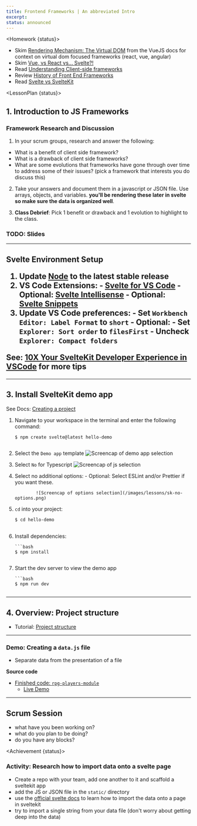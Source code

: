 ```yaml
---
title: Frontend Frameworks | An abbreviated Intro
excerpt:
status: announced
---
```


<script>
	import Homework from "$lib/components/Homework.svelte";
	import LessonPlan from "$lib/components/LessonPlan.svelte";
	import Achievement from "$lib/components/Achievement.svelte";
</script>

<Homework {status}>

- Skim [Rendering Mechanism: The Virtual DOM](https://vuejs.org/guide/extras/rendering-mechanism.html) from the VueJS docs for context on virtual dom focused frameworks (react, vue, angular)
- Skim [Vue, vs React vs... Svelte?!](https://medium.com/@faulknerproject/vue-vs-react-vs-svelte-5f93d70d2618)
- Read [Understanding Client-side frameworks](https://developer.mozilla.org/en-US/docs/Learn/Tools_and_testing/Client-side_JavaScript_frameworks)
- Review [History of Front End Frameworks](https://www.twicpics.com/blog/front-end-javascript-frameworks-history-and-benefits)
- Read [Svelte vs SvelteKit](https://www.okupter.com/blog/svelte-vs-sveltekit-the-difference)

</Homework>

<LessonPlan {status}>

<h2 id="framework-intro">1. Introduction to JS Frameworks</h2>

### Framework Research and Discussion

1. In your scrum groups, research and answer the following:

- What is a benefit of client side framework?
- What is a drawback of client side frameworks?
- What are some evolutions that frameworks have gone through over time to address some of their issues? (pick a framework that interests you do discuss this)

2. Take your answers and document them in a javascript or JSON file. Use arrays, objects, and variables. **you'll be rendering these later in svelte so make sure the data is organized well**.

3. **Class Debrief**: Pick 1 benefit or drawback and 1 evolution to highlight to the class.

### TODO: Slides

---

<h2 id="svelte-environment">Svelte Environment Setup</>

1. Update [Node](https://nodejs.org/en/) to the latest stable release
2. VS Code Extensions: - [Svelte for VS Code](https://marketplace.visualstudio.com/items?itemName=svelte.svelte-vscode) - Optional: [Svelte Intellisense](https://marketplace.visualstudio.com/items?itemName=ardenivanov.svelte-intellisense) - Optional: [Svelte Snippets](https://marketplace.visualstudio.com/items?itemName=fivethree.vscode-svelte-snippets)
3. Update VS Code preferences: - Set `Workbench Editor: Label Format` to `short` - Optional: - Set `Explorer: Sort order` to `filesFirst` - Uncheck `Explorer: Compact folders`

See: [10X Your SvelteKit Developer Experience in VSCode](https://www.youtube.com/watch?v=13v50nLh67Q) for more tips

---

<h2 id="install-sveltekit">3. Install SvelteKit demo app</h2>

See Docs: [Creating a project](https://kit.svelte.dev/docs/creating-a-project)

1.  Navigate to your workspace in the terminal and enter the following command:

    ```bash
    $ npm create svelte@latest hello-demo
    ```

    ```

    ```

2.  Select the `Demo app` template
    ![Screencap of demo app selection](/images/lessons/sk-demo-app.png)
3.  Select `No` for Typescript
    ![Screencap of js selection](/images/lessons/sk-js.png)
4.  Select no additional options: - Optional: Select ESLint and/or Prettier if you want these.

        		![Screencap of options selection](/images/lessons/sk-no-options.png)

5.  `cd` into your project:

    ```bash
    $ cd hello-demo

    ```

    ```

    ```

6.  Install dependencies:

        ```bash
        $ npm install

    ```

    ```

7.  Start the dev server to view the demo app

        ```bash
        $ npm run dev

    ```

    ```

---

<h2 id="project-overview">4. Overview: Project structure</h2>

- Tutorial: [Project structure](https://learn.svelte.dev/tutorial/project-structure)

---

### Demo: Creating a `data.js` file

- Separate data from the presentation of a file

**Source code**

- [Finished code: `rpg-players-module`](https://github.com/sait-wbdv/w23-refactor-example/tree/main/src/routes/dailies/2023-03-21-galleries/rpg-players-module)
  - [Live Demo](https://w23-sveltekit-examples.vercel.app/dailies/2023-03-21-galleries/rpg-players-module)

---

<h2 id="scrum-meeting">Scrum Session</h2>

- what have you been working on?
- what do you plan to be doing?
- do you have any blocks?

</LessonPlan>

<Achievement {status}>

### Activity: Research how to import data onto a svelte page

- Create a repo with your team, add one another to it and scaffold a sveltekit app
- add the JS or JSON file in the `static/` directory
- use the [official svelte docs](https://learn.svelte.dev/tutorial/welcome-to-svelte) to learn how to import the data onto a page in sveltekit
- try to import a single string from your data file (don't worry about getting deep into the data)

</Achievement>
